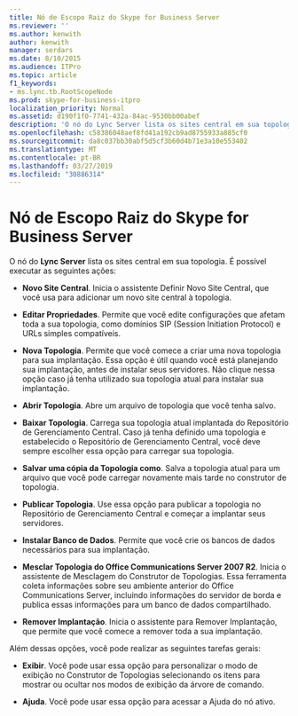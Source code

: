 ```yaml
---
title: Nó de Escopo Raiz do Skype for Business Server
ms.reviewer: ''
ms.author: kenwith
author: kenwith
manager: serdars
ms.date: 8/10/2015
ms.audience: ITPro
ms.topic: article
f1_keywords:
- ms.lync.tb.RootScopeNode
ms.prod: skype-for-business-itpro
localization_priority: Normal
ms.assetid: d190f1f0-7741-432a-84ac-9530bb00abef
description: 'O nó do Lync Server lista os sites central em sua topologia. Você pode executar as seguintes ações:'
ms.openlocfilehash: c58386048aef8fd41a192cb9ad8755933a885cf0
ms.sourcegitcommit: da8c037bb30abf5d5cf3b60d4b71e3a10e553402
ms.translationtype: MT
ms.contentlocale: pt-BR
ms.lasthandoff: 03/27/2019
ms.locfileid: "30886314"
---
```

# <a name="skype-for-business-server-root-scope-node"></a>Nó de Escopo Raiz do Skype for Business Server
 
O nó do **Lync Server** lista os sites central em sua topologia. É possível executar as seguintes ações:
  
- **Novo Site Central**. Inicia o assistente Definir Novo Site Central, que você usa para adicionar um novo site central à topologia.
    
- **Editar Propriedades**. Permite que você edite configurações que afetam toda a sua topologia, como domínios SIP (Session Initiation Protocol) e URLs simples compatíveis.
    
- **Nova Topologia**. Permite que você comece a criar uma nova topologia para sua implantação. Essa opção é útil quando você está planejando sua implantação, antes de instalar seus servidores. Não clique nessa opção caso já tenha utilizado sua topologia atual para instalar sua implantação.
    
- **Abrir Topologia**. Abre um arquivo de topologia que você tenha salvo.
    
- **Baixar Topologia**. Carrega sua topologia atual implantada do Repositório de Gerenciamento Central. Caso já tenha definido uma topologia e estabelecido o Repositório de Gerenciamento Central, você deve sempre escolher essa opção para carregar sua topologia.
    
- **Salvar uma cópia da Topologia como**. Salva a topologia atual para um arquivo que você pode carregar novamente mais tarde no construtor de topologia.
    
- **Publicar Topologia**. Use essa opção para publicar a topologia no Repositório de Gerenciamento Central e começar a implantar seus servidores.
    
- **Instalar Banco de Dados**. Permite que você crie os bancos de dados necessários para sua implantação.
    
- **Mesclar Topologia do Office Communications Server 2007 R2**. Inicia o assistente de Mesclagem do Construtor de Topologias. Essa ferramenta coleta informações sobre seu ambiente anterior do Office Communications Server, incluindo informações do servidor de borda e publica essas informações para um banco de dados compartilhado. 
    
- **Remover Implantação**. Inicia o assistente para Remover Implantação, que permite que você comece a remover toda a sua implantação.
    
Além dessas opções, você pode realizar as seguintes tarefas gerais:
  
- **Exibir**. Você pode usar essa opção para personalizar o modo de exibição no Construtor de Topologias selecionando os itens para mostrar ou ocultar nos modos de exibição da árvore de comando.
    
- **Ajuda**. Você pode usar essa opção para acessar a Ajuda do nó ativo.
    

